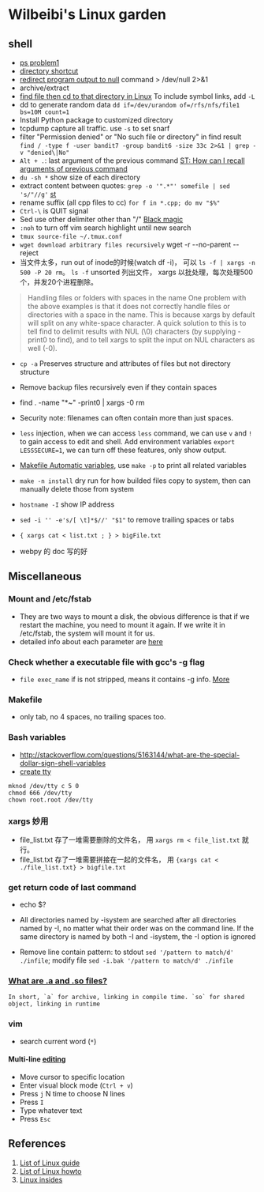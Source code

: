 # Wilbeibi's Linux garden

## shell
+ [ps problem1][ps1]
+ [directory shortcut][cdpath]
+ [redirect program output to null][redirect] command > /dev/null 2>&1
+ archive/extract
+ [find file then cd to that directory in Linux][findcd]
  To include symbol links, add `-L`
+ dd to generate random data `dd if=/dev/urandom of=/rfs/nfs/file1 bs=10M count=1`
+ Install Python package to customized directory
+ tcpdump capture all traffic. use `-s` to set snarf
+ filter "Permission denied" or "No such file or directory" in find result `find / -type f -user bandit7 -group bandit6 -size 33c 2>&1 | grep -v "denied\|No"`
+ `Alt + .`: last argument of the previous command [ST: How can I recall arguments of previous command][recall]
+ `du -sh *` show size of each directory
+ extract content between quotes: `grep -o '".*"' somefile | sed 's/"//g'` [st][extract_quote]
+ rename suffix (all cpp files to cc) `for f in *.cpp; do mv "$%"`
+ `Ctrl-\` is QUIT signal
+ Sed use other delimiter other than "/" [Black magic][bm]
+ `:noh` to turn off vim search highlight until new search
+ `tmux source-file ~/.tmux.conf`
+ `wget download arbitrary files recursively`
  wget -r --no-parent --reject
+ 当文件太多，run out of inode的时候(watch df -i)， 可以 `ls -f | xargs -n 500 -P 20 rm`。 `ls -f` unsorted 列出文件， xargs 以批处理，每次处理500个，并发20个进程删除。
> Handling files or folders with spaces in the name
One problem with the above examples is that it does not correctly handle files or directories with a space in the name. This is because xargs by default will split on any white-space character. A quick solution to this is to tell find to delimit results with NUL (\0) characters (by supplying -print0 to find), and to tell xargs to split the input on NUL characters as well (-0).

+ `cp -a` Preserves structure and attributes of files but not directory structure
+ Remove backup files recursively even if they contain spaces    
+ find . -name "\*~" -print0 | xargs -0 rm  
+ Security note: filenames can often contain more than just spaces.  
+ `less` injection, when we can access `less` command, we can use `v` and `!` to gain access to edit and shell. Add environment variables
  `export LESSSECURE=1`, we can turn off these features, only show output.

+ [Makefile Automatic variables](http://www.gnu.org/software/make/manual/html_node/Automatic-Variables.html#Automatic-Variables), use `make -p` to print all related variables
+ `make -n install` dry run for how builded files copy to system, then can manually delete those from system
+ `hostname -I` show IP address
+ `sed -i '' -e's/[ \t]*$//' "$1"` to remove trailing spaces or tabs
+ `{ xargs cat < list.txt ; } > bigFile.txt`
+ webpy 的 doc 写的好

## Miscellaneous
### Mount and /etc/fstab
+ They are two ways to mount a disk, the obvious difference is that if we restart
the machine, you need to mount it again. If we write it in /etc/fstab, the system
will mount it for us.
+ detailed info about each parameter are [here][mount]
### Check whether a executable file with gcc's -g flag
+ `file exec_name` if is not stripped, means it contains -g info. [More][strip]
### Makefile
+ only tab, no 4 spaces, no trailing spaces too.
### Bash variables
+ http://stackoverflow.com/questions/5163144/what-are-the-special-dollar-sign-shell-variables
+ [create tty](http://unix.stackexchange.com/questions/157313/accidentally-deleted-dev-tty-how-to-bring-it-back-on-debian7)
```
mknod /dev/tty c 5 0
chmod 666 /dev/tty
chown root.root /dev/tty
```
### xargs 妙用
+ file_list.txt 存了一堆需要删除的文件名， 用 `xargs rm < file_list.txt` 就行。
+ file_list.txt 存了一堆需要拼接在一起的文件名， 用 `{xargs cat < ./file_list.txt} > bigfile.txt`

### get return code of last command
+ echo $?

+ All directories named by -isystem are searched after all directories named by -I, no matter what their order was on the command line. If the same directory is named by both -I and -isystem, the -I option is ignored
+ Remove line contain pattern: to stdout `sed '/pattern to match/d' ./infile`; modify file `sed -i.bak '/pattern to match/d' ./infile`
### [What are .a and .so files?](http://stackoverflow.com/questions/9809213/what-are-a-and-so-files)
    In short, `a` for archive, linking in compile time. `so` for shared object, linking in runtime
### vim
+ search current word (`*`)
#### Multi-line [editing](http://stackoverflow.com/a/9549765/1035859)
+ Move cursor to specific location
+ Enter visual block mode (`Ctrl + v`)
+ Press `j`  N time to choose N lines
+ Press `I`
+ Type whatever text
+ Press `Esc`
## References
1. [List of Linux guide][guide]
2. [List of Linux howto][howto]
3. [Linux insides][insides]

[guide]: http://www.tldp.org/guides.html
[howto]: http://tldp.org/HOWTO/HOWTO-INDEX/howtos.html
[mount]: https://www.freebsd.org/doc/handbook/mount-unmount.html
[insides]: https://0xax.gitbooks.io/linux-insides/content/index.html
[ps1]: http://unix.stackexchange.com/questions/104821/how-to-stop-a-background-process
[cdpath]: http://unix.stackexchange.com/questions/1469/bash-directory-shortcuts
[redirect]: http://www.cyberciti.biz/faq/how-to-redirect-output-and-errors-to-devnull/
[findcd]: http://stackoverflow.com/questions/3458461/find-file-then-cd-to-that-directory-in-linux
[strip]: http://unix.stackexchange.com/questions/2969/what-are-stripped-and-not-stripped-executables-in-unix
[recall]: http://stackoverflow.com/questions/3371294/how-can-i-recall-the-argument-of-the-previous-bash-command
[extract_quote]: http://unix.stackexchange.com/questions/137030/how-do-i-extract-the-content-of-quoted-strings-from-the-output-of-a-command
[bm]: http://unix.stackexchange.com/questions/39800/how-to-replace-a-string-with-a-string-containing-slash-with-sed
[wget]: http://stackoverflow.com/questions/273743/using-wget-to-recursively-fetch-a-directory-with-arbitrary-files-in-it

